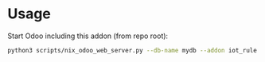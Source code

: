 # Usage

Start Odoo including this addon (from repo root):

```bash
python3 scripts/nix_odoo_web_server.py --db-name mydb --addon iot_rule
```

